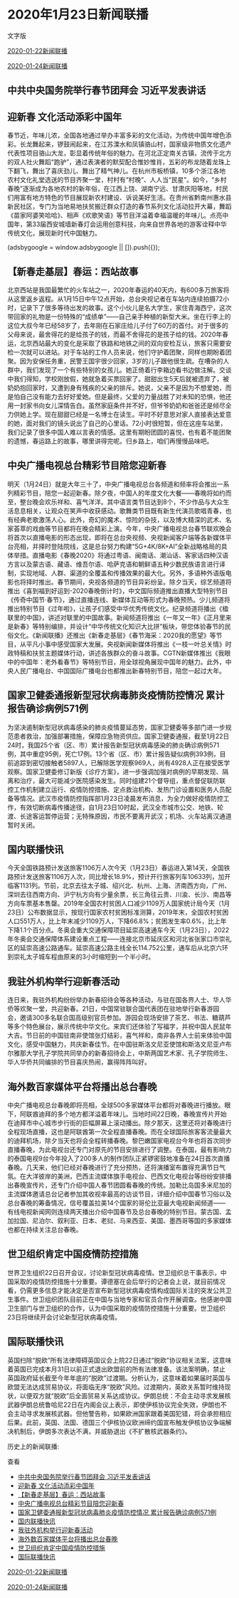 







# 2020年1月23日新闻联播
 文字版








[2020-01-22新闻联播](/xinwenlianbo/20200122)


[2020-01-24新闻联播](/xinwenlianbo/20200124)





## 中共中央国务院举行春节团拜会 习近平发表讲话



## 迎新春 文化活动添彩中国年


春节近，年味儿浓，全国各地通过举办丰富多彩的文化活动，为传统中国年增色添彩。长龙舞起来，锣鼓闹起来，在江苏溧水和凤镇骆山村，国家级非物质文化遗产代表性项目骆山大龙，彰显着传统年俗的魅力。在河北正定南关古镇，流传于北方的双人社火舞蹈“跑驴”，通过表演者的默契配合惟妙惟肖，五彩的布龙随着龙珠上下翻飞，舞出了喜庆劲儿、舞出了精气神儿。在杭州市板桥镇，10多个浙江各地农村文化礼堂选送的节目齐聚一堂，村村有“村晚”、人人当“民星”。如今，“乡村春晚”逐渐成为各地农村的新年俗，在江西上饶、湖南宁远、甘肃庆阳等地，村民们用富有地方特色的节目展现新农村建设、诉说美好生活。在贵州省黔南州惠水县新民社区，专门为当地易地扶贫搬迁群众打造的春节系列文化活动拉开大幕，舞蹈《苗家阿婆笑哈哈》、相声《欢歌笑语》等节目洋溢着幸福温暖的年味儿。点亮中国年，第33届西安城墙新春灯会运用创意科技，向来自世界各地的游客诠释中华传统文化，展现新时代中国魅力。





 (adsbygoogle = window.adsbygoogle || []).push({});

 
## 【新春走基层】春运：西站故事


北京西站是我国最繁忙的火车站之一，2020年春运的40天内，有600多万旅客将从这里返乡返程。从1月15日中午12点开始，总台央视记者在车站内连续拍摄72小时，记录下了很多等待出发的故事。这个小伙儿是名大学生，家住青海西宁，这次带回家的礼物是一份特殊的“成绩单”——自己亲手种植的新型大米。坐在行李上的这位大叔今年已经58岁了，去年刚在石家庄给儿子付了60万的首付。对于很多的父母来说，最舍得花的是给孩子的钱，而最不舍得花的是孩子给的钱。2020年春运，北京西站最大的变化是采取了铁路和地铁之间的双向安检互认，旅客只需要安检一次就可以进站。对于车站的工作人员来说，他们守护着团聚，同样也期盼着团聚。因为安保任务重，民警王国宇很少回家，3岁的儿子跟他很生疏。在嘈杂的人群中，我们发现了一个有些特别的女孩儿。她正倚着行李箱边看书边做注解。交谈中我们得知，学校刚放假，她就急着买票回家了。甜甜出生5天后就被遗弃了，被奶奶抱回家时，又遭到身有残疾的父亲的排斥。她说，父亲不是因为不想爱她，而是怕自己没有能力去好好爱她。但是最终，父爱的力量战胜了对未知的恐惧，他还用一封家书向女儿深情告白。虽然家庭条件并不好，但爷爷奶奶和爸爸还是倾尽全力供她上学。现在甜甜已经是一名博士在读生。平时不好意思对家人直接表达爱意的她，面对我们的镜头说出了自己的心里话。72小时很短暂，但在这座车站里，我们记录了很多中国人难以言表的情感。这里有期盼团圆的喜悦，也有着不能团聚的遗憾，春运路上的故事，哪里讲得完呢。归乡路上，咱们再慢慢品味吧。


## 中央广播电视总台精彩节目陪您迎新春


明天（1月24日）就是大年三十了，中央广播电视总台各频道和频率将会推出一系列精彩节目，陪您一起迎新春。除夕夜，中国人的年度文化大餐——春晚将如约而至，整台晚会欢乐祥和、喜气洋洋。其中语言类节目达到8个，不少作品与大众生活息息相关，让观众在笑声中收获感动。歌舞类节目既有新生代演员歌唱青春，也有经典老歌激荡人心。此外，奇幻的魔术、惊险的杂技，以及博大精深的武术、名家荟萃的戏曲等节目都将在晚会精彩上演。今年，中央广播电视总台春节联欢晚会将首次以直播电影的形态出现，即将在总台央视频、央视新闻客户端等各新媒体平台亮相，并择时登陆院线，这是总台努力构建“5G+4K/8K+AI”全新战略格局的具体举措。直播电影《春晚2020》将通过粤语、闽南话、潮汕话、客家话四种汉语方言以及蒙古语、藏语、维吾尔语、哈萨克语和朝鲜语五种少数民族语言进行译制，实现地域、人群、渠道的全覆盖和传播效果的最大化。另外，多语种外语版电影也将择时推出。春节期间，央视各频道的节目异彩纷呈。除夕当天，综艺频道将推出《喜到福到好运到-2020春晚倒计时》，中文国际频道推出直播大型特别节目《传奇中国节·春节》，通过直播连线、新媒体互动等形式为春晚预热。少儿频道将推出特别节目《过年啦》，让孩子们感受中华优秀传统文化。纪录频道将播出《楹联里的中国》，讲述对联里的中国故事。新闻频道将推出《一年又一年》《正月里来是新春》等特别编排，并设计“中华传统文化知识大比拼”板块，带您体验春节的民俗文化。《新闻联播》还推出《新春走基层》《春节海采：2020我的愿望》等节目，从平凡小事中感受国家大发展。央视新闻新媒体将推出《一枝一叶总关情》时政特稿和扶贫主题媒体行动，讲述各族群众的奋斗故事。CGTN新媒体推出《我眼中的中国年：老外看春节》等特别节目，用全球视角展现中国年的魅力。此外，中央人民广播电台、中国国际广播电台也都推出新春特别节目，陪您一起过大年。


## 国家卫健委通报新型冠状病毒肺炎疫情防控情况 累计报告确诊病例571例


为坚决遏制新型冠状病毒感染的肺炎疫情蔓延态势，国家卫健委等多部门进一步规范患者救治，加强部署措施，保障应急物资供应。国家卫健委通报，截至1月22日24时，我国25个省（区、市）累计报告新型冠状病毒感染的肺炎确诊病例571例，其中重症95例，死亡17例。13个省（区、市）累计报告疑似病例393例，目前追踪到密切接触者5897人，已解除医学观察969人，尚有4928人正在接受医学观察。国家卫健委修订新版《诊疗方案》，进一步强调加强对病例的早期发现、隔离和治疗，最大可能减少医院感染发生。同时组建21个督导组，重点督促联防联控工作机制建立运行、疫情防控措施、定点救治机构、发热门诊设置和医务人员配备等情况。武汉市疫情防控指挥部1月23日凌晨发布消息，为全力做好疫情防控工作，有效切断病毒传播途径，自1月23日10时起，武汉全市城市公交、地铁、轮渡、长途客运暂停运营；无特殊原因，市民不要离开武汉；机场、火车站离汉通道暂时关闭。


## 国内联播快讯


今天全国铁路预计发送旅客1106万人次今天（1月23日）春运进入第14天，全国铁路预计发送旅客1106万人次，同比增长18.9%，预计开行旅客列车10633列，加开临客1131列。节前，北京去往太子城、绍兴北、杭州、上海、济南西方向，广州、深圳去往西南方向、沪宁杭方向有少量余票，长三角往云贵、川渝、长沙、南昌等方向车票基本售罄。2019年全国农村贫困人口减少1109万人国家统计局今天（1月23日）公布数据显示，按现行国家农村贫困标准测算，2019年末，全国农村贫困人口551万人，比上年末减少1109万人，下降66.8%；贫困发生率0.6%，比上年下降1.1个百分点。冬奥会重大交通保障项目延崇高速通车今天（1月23日），2022年冬奥会交通保障体系建设重点工程——连接北京市延庆区和河北省张家口市崇礼区的延崇高速公路通车。延崇高速公路主线全长114.752公里，通车后从北京六环到崇礼太子城车程由原来的3小时缩短到一个半小时。


## 我驻外机构举行迎新春活动


连日来，我驻外机构纷纷举办新春招待会等各种活动，与驻在国各界人士、华人华侨等欢聚一堂，共迎新春。21日，中国常驻联合国代表团在驻地举行新春游园会，邀请300多名联合国高级别官员参加。游园会现场安排了茶艺、书法、糖葫芦等多个特色展台，展示传统中华文化。来宾们还体验了写福字，并祝中国人民鼠年大吉。节日前的中国驻南非使馆张灯结彩，喜气祥和，南非各界人士前来体验中国文化，感受中国魅力，共庆新春佳节。在中国驻斯洛文尼亚使馆和斯洛文尼亚卢布尔雅那大学孔子学院共同举办的新春招待会上，中斯两国艺术家、孔子学院师生、华人华侨共同编排的节目喜庆热闹，赢得阵阵叫好。


## 海外数百家媒体平台将播出总台春晚


中央广播电视总台春晚即将亮相，全球500多家媒体平台都将对春晚进行播放。眼下，阿联酋迪拜的多个地方都洋溢着年味儿。当地时间22日晚，春晚宣传片开始在迪拜市中心城市步行街的巨幅屏幕上滚动播出。除夕那天，这里还将对春晚进行全程现场直播，这也是阿联酋第一次全程直播春晚。而在全球国际旅客客流量最大的迪拜机场，除夕当天也将会全程转播春晚。黎巴嫩国家电视台今年也将首次同步直播春晚，为此电视台还专门对原先的节目安排进行了调整。在泰国，最有影响力的泰国电视9台今年投入了200多人的制作团队正紧锣密鼓地准备在24日首次直播春晚。几天来，他们已经对春晚进行了充分预热，还将演播室布置得充满节日气氛。在大洋彼岸的美洲，巴西主流媒体旗手电视台、巴西文化电视台等纷纷安排播出春晚宣传片，还专门介绍中国人春节团圆看春晚的传统。加勒比岛国多米尼加的主流媒体邀请总台记者参加其收视率最高的访谈节目，详细介绍中国春节习俗以及总台春晚的筹备情况，信号覆盖拉美14个国家的哥伦比亚最大电视新闻频道——有线电视新闻网则连续两天播出介绍中国春节及总台春晚的特别节目。蒙古国、孟加拉国、尼泊尔、叙利亚、日本、老挝、马来西亚、美国、墨西哥等国的多家媒体也都在持续关注总台春晚。


## 世卫组织肯定中国疫情防控措施


世界卫生组织22日召开会议，讨论新型冠状病毒疫情。世卫组织总干事表示，中国采取的疫情防控措施十分重要。谭德塞在会后举行的记者会上说，就目前情况看，仍需更多信息才能决定是否宣布新型冠状病毒疫情构成国际关注的突发公共卫生事件。世卫组织团队目前正在中国与当地专家和官员合作开展调查。他感谢中国卫生部门与世卫组织的合作，认为中国采取的疫情防控措施十分重要。世卫组织23日将继续开会讨论新型冠状病毒疫情。


## 国际联播快讯


英国扫除“脱欧”所有法律障碍英国议会上院22日通过“脱欧”协议相关法案，这意味着英国已完成本月31日以前正式退出欧盟前的所有法律准备。该法案明确，禁止英国政府延长截至今年年底的“脱欧”过渡期。分析认为，这意味着如果届时英国与欧盟无法达成贸易协议，将面临无序“脱欧”风险。过渡期内，英欧关系暂时维持现状，以便双方就“脱欧”后全面贸易关系达成协议。伊朗总统：不会主动寻求发展核武器伊朗总统鲁哈尼22日在内阁会议上表示，即使伊核协议完全失效，伊朗也不会主动寻求发展核武器。但他警告称，如果欧洲国家跟着美国犯错，将会承担相应后果。此前，英国、法国、德国三个伊核协议欧洲缔约国宣布触发伊核协议争端解决机制后，伊朗多次表达不满，并威胁退出《不扩散核武器条约》。






历史上的新闻联播:

 查看
 

* [中共中央国务院举行春节团拜会 习近平发表讲话](#中共中央国务院举行春节团拜会-习近平发表讲话)
* [迎新春 文化活动添彩中国年](#迎新春-文化活动添彩中国年)
* [【新春走基层】春运：西站故事](#【新春走基层】春运：西站故事)
* [中央广播电视总台精彩节目陪您迎新春](#中央广播电视总台精彩节目陪您迎新春)
* [国家卫健委通报新型冠状病毒肺炎疫情防控情况 累计报告确诊病例571例](#国家卫健委通报新型冠状病毒肺炎疫情防控情况-累计报告确诊病例571例)
* [国内联播快讯](#国内联播快讯)
* [我驻外机构举行迎新春活动](#我驻外机构举行迎新春活动)
* [海外数百家媒体平台将播出总台春晚](#海外数百家媒体平台将播出总台春晚)
* [世卫组织肯定中国疫情防控措施](#世卫组织肯定中国疫情防控措施)
* [国际联播快讯](#国际联播快讯)






[2020-01-22新闻联播](/xinwenlianbo/20200122)


[2020-01-24新闻联播](/xinwenlianbo/20200124)



